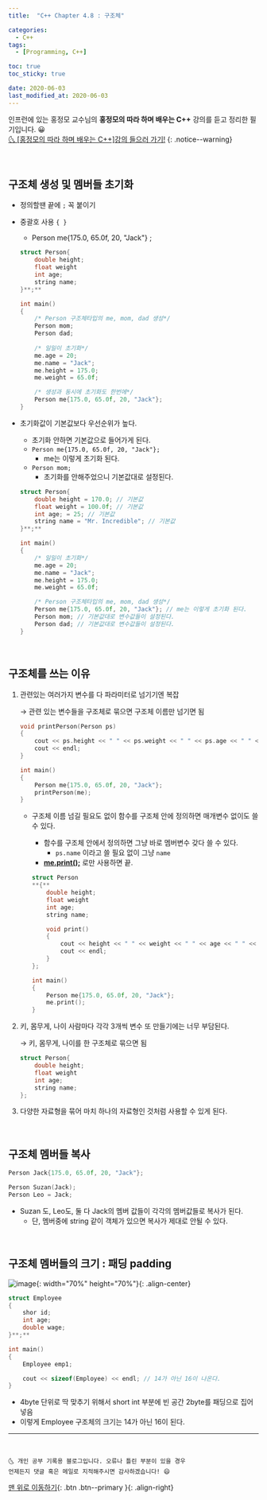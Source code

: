 ```yaml
---
title:  "C++ Chapter 4.8 : 구조체" 

categories:
  - C++
tags:
  - [Programming, C++]

toc: true
toc_sticky: true

date: 2020-06-03
last_modified_at: 2020-06-03
---
```


인프런에 있는 홍정모 교수님의 **홍정모의 따라 하며 배우는 C++** 강의를 듣고 정리한 필기입니다. 😀    
[🌜 [홍정모의 따라 하며 배우는 C++]강의 들으러 가기!](https://www.inflearn.com/course/following-c-plus)
{: .notice--warning}

<br>

## 구조체 생성 및 멤버들 초기화

- 정의할땐 끝에 `;` 꼭 붙이기
- 중괄호 사용 `{ }`
    - Person me{175.0, 65.0f, 20, "Jack"} ;

    ```cpp
    struct Person{
    	double height;
    	float weight
    	int age;
    	string name;
    }**;**

    int main()
    {
    	/* Person 구조체타입의 me, mom, dad 생성*/
    	Person mom;
    	Person dad;
    	
    	/* 일일이 초기화*/
    	me.age = 20;
    	me.name = "Jack";
    	me.height = 175.0;
    	me.weight = 65.0f;

    	/* 생성과 동시에 초기화도 한번에*/
    	Person me{175.0, 65.0f, 20, "Jack"};
    }
    ```

- 초기화값이 기본값보다 우선순위가 높다.
    - 초기화 안하면 기본값으로 들어가게 된다.
    - `Person me{175.0, 65.0f, 20, "Jack"};`
        - me는 이렇게 초기화 된다.
    - `Person mom;`
        - 초기화를 안해주었으니 기본값대로 설정된다.

    ```cpp
    struct Person{
    	double height = 170.0; // 기본값
    	float weight = 100.0f; // 기본값
    	int age; = 25; // 기본값
    	string name = "Mr. Incredible"; // 기본값
    }**;**

    int main()
    {
    	/* 일일이 초기화*/
    	me.age = 20;
    	me.name = "Jack";
    	me.height = 175.0;
    	me.weight = 65.0f;

    	/* Person 구조체타입의 me, mom, dad 생성*/
    	Person me{175.0, 65.0f, 20, "Jack"}; // me는 이렇게 초기화 된다.
    	Person mom; // 기본값대로 변수값들이 설정된다.
    	Person dad; // 기본값대로 변수값들이 설정된다.
    }
    ```
<br>

## 구조체를 쓰는 이유

1. 관련있는 여러가지 변수를 다 파라미터로 넘기기엔 복잡

    → 관련 있는 변수들을 구조체로 묶으면 구조체 이름만 넘기면 됨

    ```cpp
    void printPerson(Person ps)
    {
    	cout << ps.height << " " << ps.weight << " " << ps.age << " " << ps.name;
    	cout << endl;
    }

    int main()
    {
    	Person me{175.0, 65.0f, 20, "Jack"};
    	printPerson(me);
    }
    ```

    - 구조체 이름 넘길 필요도 없이 함수를 구조체 안에 정의하면 매개변수 없이도 쓸 수 있다.
        - 함수를 구조체 안에서 정의하면 그냥 바로 멤버변수 갖다 쓸 수 있다.
            - `ps.name` 이라고 쓸 필요 없이 그냥 `name`
        - **<u>me.print();</u>** 로만 사용하면 끝.

        ```cpp
        struct Person
        **{**
        	double height;
        	float weight
        	int age;
        	string name;

        	void print()
        	{
        		cout << height << " " << weight << " " << age << " " << name;
        		cout << endl;
        	}
        };

        int main()
        {
        	Person me{175.0, 65.0f, 20, "Jack"};
        	me.print();
        }
        ```

2. 키, 몸무게, 나이 사람마다 각각 3개씩 변수 또 만들기에는 너무 부담된다.

    → 키, 몸무게, 나이를 한 구조체로 묶으면 됨

    ```cpp
    struct Person{
    	double height;
    	float weight
    	int age;
    	string name;
    };
    ```
3. 다양한 자료형을 묶어 마치 하나의 자료형인 것처럼 사용할 수 있게 된다.

<br>

## 구조체 멤버들 복사

```cpp
Person Jack{175.0, 65.0f, 20, "Jack"};

Person Suzan(Jack);
Person Leo = Jack;
```

- Suzan 도, Leo도, 둘 다 Jack의 멤버 값들이 각각의 멤버값들로 복사가 된다.
    - 단, 멤버중에 string 같이 객체가 있으면 복사가 제대로 안될 수 있다.

<br>

## 구조체 멤버들의 크기 : 패딩 padding 

![image](https://user-images.githubusercontent.com/42318591/83958189-f1546200-a8a9-11ea-8153-59f5c1e21cd5.png){: width="70%" height="70%"}{: .align-center}

```cpp
struct Employee
{
	shor id;
	int age;
	double wage;
}**;**

int main()
{
	Employee emp1;

	cout << sizeof(Employee) << endl; // 14가 아닌 16이 나온다.
}
```
- 4byte 단위로 딱 맞추기 위해서 short int 부분에 빈 공간 2byte를 패딩으로 집어넣음
- 이렇게 Employee 구조체의 크기는 14가 아닌 16이 된다.

***
<br>

    🌜 개인 공부 기록용 블로그입니다. 오류나 틀린 부분이 있을 경우 
    언제든지 댓글 혹은 메일로 지적해주시면 감사하겠습니다! 😄

[맨 위로 이동하기](#){: .btn .btn--primary }{: .align-right}